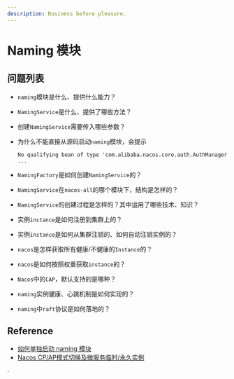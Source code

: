 ```yaml
---
description: Business before pleasure.
---
```


# Naming 模块

## 问题列表

* `naming`模块是什么、提供什么能力？
* `NamingService`是什么、提供了哪些方法？
* 创建`NamingService`需要传入哪些参数？
* 为什么不能直接从源码启动`naming`模块，会提示  

  `No qualifying bean of type 'com.alibaba.nacos.core.auth.AuthManager ...`

* `NamingFactory`是如何创建`NamingService`的？
* `NamingService`在`nacos-all`的哪个模块下，结构是怎样的？
* `NamingService`的创建过程是怎样的？其中运用了哪些技术、知识？
* 实例`instance`是如何注册到集群上的？
* 实例`instance`是如何从集群注销的、如何自动注销实例的？
* `nacos`是怎样获取所有健康/不健康的`Instance`的？
* `nacos`是如何按照权重获取`instance`的？
* `Nacos`中的`CAP`，默认支持的是哪种？
* `naming`实例健康、心跳机制是如何实现的？
* `naming`中`raft`协议是如何落地的？  

## Reference

* [如何单独启动 naming 模块](https://github.com/alibaba/nacos/issues/3042)
* [Nacos CP/AP模式切换及微服务临时/永久实例](https://blog.csdn.net/weixin_43791937/article/details/106496167?utm_medium=distribute.pc_relevant.none-task-blog-baidujs-1)

·

